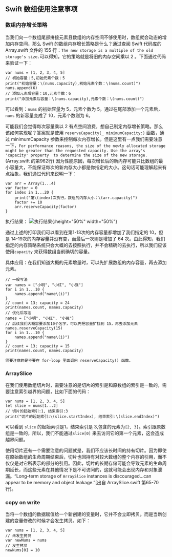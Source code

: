 ## Swift 数组使用注意事项
### 数组内存增长策略
当我们向一个数组尾部拼接元素且数组的内存空间不够使用时，数组就会动态的增加内存空间，那么 Swift 的数组内存增长策略是什么？通过查阅 Swift 代码库的 Array.swift 文件的 155 行：`The new storage is a multiple of the old storage's size.`可以得知，它的策略就是将旧的内存空间乘以 2 。下面通过代码来验证一下：
```
var nums = [1, 2, 3, 4, 5]
// 初始容量：5,初始元素个数：5
print("初始容量：\(nums.capacity),初始元素个数：\(nums.count)")
nums.append(6)
// 添加元素后容量：10,元素个数：6
print("添加元素后容量：\(nums.capacity),元素个数：\(nums.count)")

```
可以看到：`nums` 的初始容量为 5，元素个数为 5。通过在尾部添加一个元素后，`nums` 的新容量变成了 10，元素个数则为 6。

可能我们会觉得每次容量乘以 2 有点空间浪费，想自己制定内存增长策略。那么该如何实现呢？答案就是使用 `reserveCapacity(_ minimumCapacity:)` 函数，通过 minimumCapacity 参数来控制每次内存增长。但是这里有一点我们需要注意一下，`For performance reasons, the size of the newly allocated storage might be greater than the requested capacity. Use the array's 'capacity' property  to determine the size of the new storage.`(Array.swift 的第962行) 因为性能原因，每次增长后的新内存可能只比数组的最小容量大，不能保证每次的新内存大小都是你指定的大小。这句话可能理解起来有点抽象，我们通过代码来说明一下：
```
var arr = Array(1...4)
var factor = 0
for index in 1...20 {
    print("第\(index)次执行，数组的内存大小：\(arr.capacity)")
    factor += 10
    arr.reserveCapacity(factor)
}
```
执行结果：
![执行结果](https://github.com/fengzhihao123/FZHBlog/blob/master/images/Array-capacity.png){:height="50%" width="50%"}

通过上述的打印我们可以看到在第1-13次的内存容量都增加了我们指定的 10，但是 14-19次的内存容量并没有变，而最后一次则是增加了 64 次。由此得知，我们指定的内存策略系统只会大概的去按照执行，并不会精确的去执行，所以我们应该使用`capacity` 来获得数组当前确切的容量。

具体应用：在我们知道大概的元素增量时，可以先扩展数组的内存容量，再去添加元素。
```
// 一般写法
var names = ["小明", "小红", "小强"]
for i in 1...10 {
    names.append("name\(i)")
}
// count = 13; capacity = 24
print(names.count, names.capacity) 
// 优化后写法
names = ["小明", "小红", "小强"]
// 后续我们大概需要添加10个名字，可以先把容量扩找到 15，再去添加元素
names.reserveCapacity(15)
for i in 1...10 {
    names.append("name\(i)")
}
// count = 13; capacity = 15
print(names.count, names.capacity)

```
`需要注意的是不要在 for-loop 里面调用 reserveCapacity() 函数。`

### ArraySlice
在我们使用数组切片时，需要注意的是切片的索引是和原数组的索引是一致的，需要注意索引越界的问题，比如下面的代码：
```
var nums = [1, 2, 3, 4, 5]
let slice = nums[1...2]
// 切片的起始索引:1, 结束索引:3
print("切片的起始索引:\(slice.startIndex), 结束索引:\(slice.endIndex)")
```
可以看到 `slice` 的起始索引是1，结束索引是 3,包含的元素为`[2, 3]`。索引跟原数组是一致的，所以，我们不能通过`slice[0]` 来去访问它的第一个元素，这会造成越界问题。

使用切片还有一个需要注意的问题就是，我们不应该长时间的持有切片。因为即使在原始数组的生命周期结束后，切片也回持有对较大数组的整个内存的引用，而不仅仅是对它所表示的部分的引用。因此，切片的长期存储可能会导致元素的生命周期延长，而这些元素在其他情况下是不可访问的，这就可能会出现内存和对象泄漏。“Long-term storage of `ArraySlice` instances is discouraged...can appear to be memory and object leakage.”[出自 ArraySlice.swift 第65-70行]。
### copy on write
当将一个数组的数据赋值给一个新创建的变量时，它并不会立即拷贝。而是当新创建的变量修改的时候才会发生拷贝。如下：
```
var nums = [1, 2, 3, 4, 5]
// 未发生拷贝
var newNums = nums
// 发生拷贝
newNums[0] = 10
```

